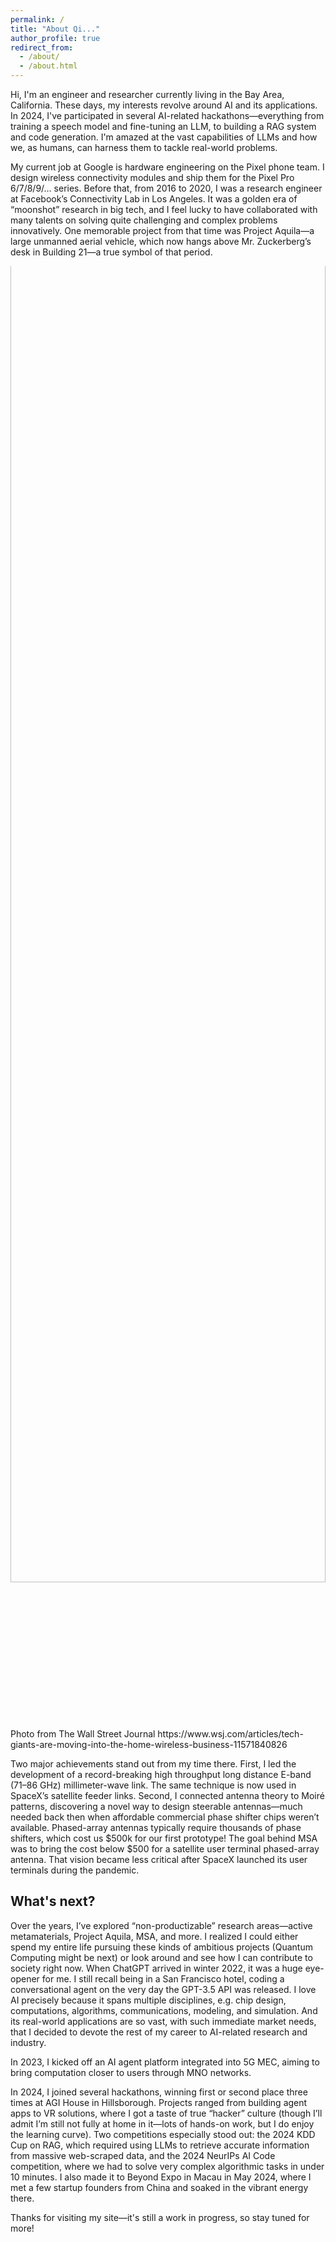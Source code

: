 ```yaml
---
permalink: /
title: "About Qi..."
author_profile: true
redirect_from: 
  - /about/
  - /about.html
---
```

Hi, I'm an engineer and researcher currently living in the Bay Area, California. These days, my interests revolve around AI and its applications. In 2024, I've participated in several AI-related hackathons—everything from training a speech model and fine-tuning an LLM, to building a RAG system and code generation. I'm amazed at the vast capabilities of LLMs and how we, as humans, can harness them to tackle real-world problems.

My current job at Google is hardware engineering on the Pixel phone team. I design wireless connectivity modules and ship them for the Pixel Pro 6/7/8/9/… series. Before that, from 2016 to 2020, I was a research engineer at Facebook’s Connectivity Lab in Los Angeles. It was a golden era of “moonshot” research in big tech, and I feel lucky to have collaborated with many talents on solving quite challenging and complex problems innovatively. One memorable project from that time was Project Aquila—a large unmanned aerial vehicle, which now hangs above Mr. Zuckerberg’s desk in Building 21—a true symbol of that period.


<div style="width: 100%; height: 60%; overflow: hidden; position: relative;">
  <img src="files/wsj_qitang.avif" alt="WSJ Qitang Chart" 
       style="width: 100%; height: auto; position: absolute; top: -10%; left: 0;">
</div>
Photo from The Wall Street Journal https://www.wsj.com/articles/tech-giants-are-moving-into-the-home-wireless-business-11571840826

Two major achievements stand out from my time there. First, I led the development of a record-breaking high throughput long distance E-band (71–86 GHz) millimeter-wave link. The same technique is now used in SpaceX’s satellite feeder links. Second, I connected antenna theory to Moiré patterns, discovering a novel way to design steerable antennas—much needed back then when affordable commercial phase shifter chips weren’t available. Phased-array antennas typically require thousands of phase shifters, which cost us $500k for our first prototype! The goal behind MSA was to bring the cost below $500 for a satellite user terminal phased-array antenna. That vision became less critical after SpaceX launched its user terminals during the pandemic.

What's next? 
--- 
Over the years, I’ve explored “non-productizable” research areas—active metamaterials, Project Aquila, MSA, and more. I realized I could either spend my entire life pursuing these kinds of ambitious projects (Quantum Computing might be next) or look around and see how I can contribute to society right now. When ChatGPT arrived in winter 2022, it was a huge eye-opener for me. I still recall being in a San Francisco hotel, coding a conversational agent on the very day the GPT-3.5 API was released. I love AI precisely because it spans multiple disciplines, e.g. chip design, computations, algorithms, communications, modeling, and simulation. And its real-world applications are so vast, with such immediate market needs, that I decided to devote the rest of my career to AI-related research and industry.

In 2023, I kicked off an AI agent platform integrated into 5G MEC, aiming to bring computation closer to users through MNO networks. 

In 2024, I joined several hackathons, winning first or second place three times at AGI House in Hillsborough. Projects ranged from building agent apps to VR solutions, where I got a taste of true “hacker” culture (though I’ll admit I’m still not fully at home in it—lots of hands-on work, but I do enjoy the learning curve). Two competitions especially stood out: the 2024 KDD Cup on RAG, which required using LLMs to retrieve accurate information from massive web-scraped data, and the 2024 NeurIPs AI Code competition, where we had to solve very complex algorithmic tasks in under 10 minutes. I also made it to Beyond Expo in Macau in May 2024, where I met a few startup founders from China and soaked in the vibrant energy there.

Thanks for visiting my site—it's still a work in progress, so stay tuned for more!